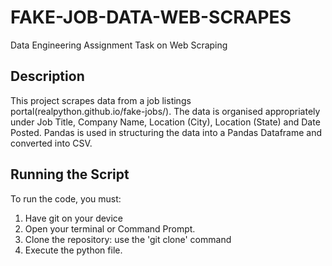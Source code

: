 # FAKE-JOB-DATA-WEB-SCRAPES
Data Engineering Assignment Task on Web Scraping

## Description 
This project scrapes data from a job listings portal(realpython.github.io/fake-jobs/). The data is organised appropriately under Job Title, Company Name, Location (City), Location (State) and Date Posted. Pandas is used in structuring the data into a Pandas Dataframe and converted into CSV.

## Running the Script
To run the code, you must:
1. Have git on your device 
2. Open your terminal or Command Prompt.
3. Clone the repository: use the 'git clone' command
4. Execute the python file.